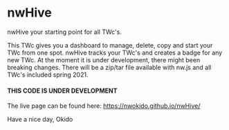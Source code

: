 # nwHive
nwHive your starting point for all TWc's.

This TWc gives you a dashboard to manage, delete, copy and start your TWc from one spot.
nwHive tracks your TWc's and creates a badge for any new TWc.
At the moment it is under development, there might been breaking changes.
There will be a zip/tar file available with nw.js and all TWc's included spring 2021.

#### THIS CODE IS UNDER DEVELOPMENT

The live page can be found here: https://nwokido.github.io/nwHive/

Have a nice day, Okido
